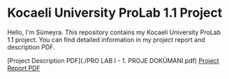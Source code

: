 # Kocaeli University ProLab 1.1 Project

Hello, I'm Sümeyra. This repository contains my Kocaeli University ProLab 1.1 project. You can find detailed information in my project report and description PDF.

[Project Description PDF](./PRO LAB I - 1. PROJE DOKÜMANI.pdf) [Project Report PDF](./220202070.pdf)
